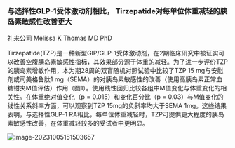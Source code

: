 ### 与选择性GLP-1受体激动剂相比， Tirzepatide对每单位体重减轻的胰岛素敏感性改善更大

礼来公司 Melissa K Thomas MD PhD 



Tirzepatide(TZP)是一种新型GIP/GLP-1受体激动剂，在2期临床研究中被证实可以改善空腹胰岛素敏感性指标，其效果部分源于体重的减轻。为了进一步评价TZP的胰岛素增敏作用，本为期28周的双盲随机对照试验中比较了TZP 15 mg与安慰剂或司美格鲁肽1 mg（SEMA）的对胰岛素敏感性的改善（使用高胰岛素正常血糖钳夹M值评估）作用（图1）。使用线性回归比较各组中M值变化与体重变化的相关性。在体重绝对值变化（p = 0.015）和变化百分比（p = 0.03）与M值变化的线性关系斜率方面，可以观察到TZP 15mg的负斜率均大于SEMA 1mg。这些结果表明，与选择性GLP-1 RA相比，每单位体重减轻时，TZP可提供更大程度的胰岛素敏感性改善，在体重减轻较多的受试者中更明显。



![image-20231005151503657](https://p.ipic.vip/qs7tnc.png)